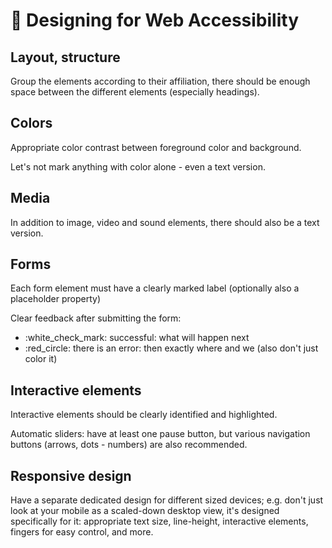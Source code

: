# 📐 Designing for Web Accessibility

## Layout, structure

Group the elements according to their affiliation, there should be enough space between the different elements (especially headings).

## Colors

Appropriate color contrast between foreground color and background.

Let's not mark anything with color alone - even a text version.

## Media

In addition to image, video and sound elements, there should also be a text version.

## Forms

Each form element must have a clearly marked label (optionally also a placeholder property)

Clear feedback after submitting the form:&#x20;

* :white\_check\_mark: successful: what will happen next
* :red\_circle: there is an error: then exactly where and we (also don't just color it)

## Interactive elements

Interactive elements should be clearly identified and highlighted.

Automatic sliders: have at least one pause button, but various navigation buttons (arrows, dots - numbers) are also recommended.

## Responsive design

Have a separate dedicated design for different sized devices; e.g. don't just look at your mobile as a scaled-down desktop view, it's designed specifically for it: appropriate text size, line-height, interactive elements, fingers for easy control, and more.
